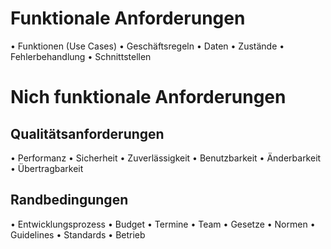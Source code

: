# Funktionale Anforderungen

• Funktionen (Use Cases)
• Geschäftsregeln
• Daten
• Zustände
• Fehlerbehandlung
• Schnittstellen

# Nich funktionale Anforderungen

## Qualitätsanforderungen

• Performanz
• Sicherheit
• Zuverlässigkeit
• Benutzbarkeit
• Änderbarkeit
• Übertragbarkeit

## Randbedingungen

• Entwicklungsprozess
• Budget
• Termine
• Team
• Gesetze
• Normen
• Guidelines
• Standards
• Betrieb
